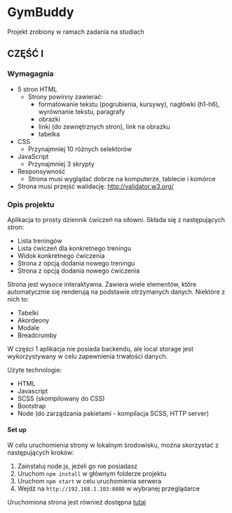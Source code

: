 # **GymBuddy**

Projekt zrobiony w ramach zadania na studiach

## **CZĘŚĆ I**

### **Wymagagnia**

-   5 stron HTML
    -   Strony powinny zawierać:
        -   formatowanie tekstu (pogrubienia, kursywy), nagłówki (h1-h6), wyrównanie
            tekstu, paragrafy
        -   obrazki
        -   linki (do zewnętrznych stron), link na obrazku
        -   tabelka
-   CSS
    -   Przynajmniej 10 różnych selektorów
-   JavaScript
    -   Przynajmniej 3 skrypty
-   Responsywność
    -   Strona musi wyglądać dobrze na komputerze, tablecie i komórce
-   Strona musi przejść walidację: http://validator.w3.org/

### **Opis projektu**

Aplikacja to prosty dziennik ćwiczeń na siłowni. Składa się z następujących stron:

-   Lista treningów
-   Lista ćwiczeń dla konkretnego treningu
-   Widok konkretnego ćwiczenia
-   Strona z opcją dodania nowego treningu
-   Strona z opcją dodania nowego ćwiczenia

Strona jest wysoce interaktywna. Zawiera wiele elementów, które automatycznie się renderują na podstawie otrzymanych danych.
Niektóre z nich to:

-   Tabelki
-   Akordeony
-   Modale
-   Breadcrumby

W części 1 aplikacja nie posiada backendu, ale local storage jest wykorzystywany w celu zapewnienia trwałości danych.

Użyte technologie:

-   HTML
-   Javascript
-   SCSS (skompilowany do CSS)
-   Bootstrap
-   Node (do zarządzania pakietami - kompilacja SCSS, HTTP server)

#### **Set up**

W celu uruchomienia strony w lokalnym środowisku, można skorzystać z następujących kroków:

1. Zainstaluj node.js, jeżeli go nie posiadasz
2. Uruchom `npm install` w głównym folderze projektu
3. Uruchom `npm start` w celu uruchomienia serwera
4. Wejdź na `http://192.168.1.103:8080` w wybranej przeglądarce

Uruchomiona strona jest również dostępna [tutaj](https://simple-gym-buddy.netlify.app/)

